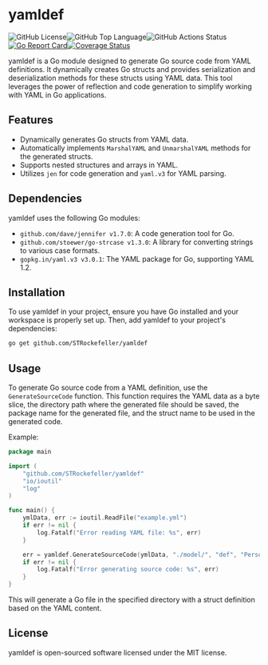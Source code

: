 # yamldef

![GitHub License](https://img.shields.io/github/license/STRockefeller/yamldef)![GitHub Top Language](https://img.shields.io/github/languages/top/STRockefeller/yamldef)![GitHub Actions Status](https://img.shields.io/github/actions/workflow/status/STRockefeller/yamldef/super-linter.yml)[![Go Report Card](https://goreportcard.com/badge/github.com/STRockefeller/go-linq)](https://goreportcard.com/report/github.com/STRockefeller/yamldef)[![Coverage Status](https://coveralls.io/repos/github/STRockefeller/go-linq/badge.svg?branch=main)](https://coveralls.io/github/STRockefeller/yamldef?branch=main)

yamldef is a Go module designed to generate Go source code from YAML definitions. It dynamically creates Go structs and provides serialization and deserialization methods for these structs using YAML data. This tool leverages the power of reflection and code generation to simplify working with YAML in Go applications.

## Features

- Dynamically generates Go structs from YAML data.
- Automatically implements `MarshalYAML` and `UnmarshalYAML` methods for the generated structs.
- Supports nested structures and arrays in YAML.
- Utilizes `jen` for code generation and `yaml.v3` for YAML parsing.

## Dependencies

yamldef uses the following Go modules:

- `github.com/dave/jennifer v1.7.0`: A code generation tool for Go.
- `github.com/stoewer/go-strcase v1.3.0`: A library for converting strings to various case formats.
- `gopkg.in/yaml.v3 v3.0.1`: The YAML package for Go, supporting YAML 1.2.

## Installation

To use yamldef in your project, ensure you have Go installed and your workspace is properly set up. Then, add yamldef to your project's dependencies:

```bash
go get github.com/STRockefeller/yamldef
```

## Usage

To generate Go source code from a YAML definition, use the `GenerateSourceCode` function. This function requires the YAML data as a byte slice, the directory path where the generated file should be saved, the package name for the generated file, and the struct name to be used in the generated code.

Example:

```go
package main

import (
	"github.com/STRockefeller/yamldef"
	"io/ioutil"
	"log"
)

func main() {
	ymlData, err := ioutil.ReadFile("example.yml")
	if err != nil {
		log.Fatalf("Error reading YAML file: %s", err)
	}

	err = yamldef.GenerateSourceCode(ymlData, "./model/", "def", "Person")
	if err != nil {
		log.Fatalf("Error generating source code: %s", err)
	}
}
```

This will generate a Go file in the specified directory with a struct definition based on the YAML content.

## License

yamldef is open-sourced software licensed under the MIT license.
